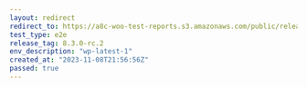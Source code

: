 ```yaml
---
layout: redirect
redirect_to: https://a8c-woo-test-reports.s3.amazonaws.com/public/release/8.3.0-rc.2/wp-latest-1/e2e/index.html
test_type: e2e
release_tag: 8.3.0-rc.2
env_description: "wp-latest-1"
created_at: "2023-11-08T21:56:56Z"
passed: true
---
```

